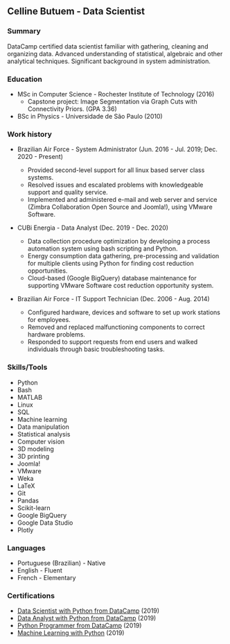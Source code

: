 ## Celline Butuem - Data Scientist

### Summary

DataCamp certified data scientist familiar with gathering, cleaning and organizing data. Advanced understanding of statistical, algebraic and other analytical techniques. Significant background in system administration.

### Education

- MSc in Computer Science - Rochester Institute of Technology (2016)
  - Capstone project: Image Segmentation via Graph Cuts with Connectivity Priors. (GPA 3.36)
- BSc in Physics - Universidade de São Paulo (2010)

### Work history

- Brazilian Air Force - System Administrator (Jun. 2016 - Jul. 2019; Dec. 2020 - Present)
   - Provided second-level support for all linux based server class systems.
   - Resolved issues and escalated problems with knowledgeable support and quality service.
   - Implemented and administered e-mail and web server and service (Zimbra Collaboration Open Source and Joomla!), using VMware Software.

- CUBi Energia - Data Analyst (Dec. 2019 - Dec. 2020)
   - Data collection procedure optimization by developing a process automation system using bash scripting and Python.
   - Energy consumption data gathering, pre-processing and validation for multiple clients using Python for finding cost reduction opportunities.
   - Cloud-based (Google BigQuery) database maintenance for supporting VMware Software cost reduction opportunity system.

- Brazilian Air Force - IT Support Technician (Dec. 2006 - Aug. 2014)
  - Configured hardware, devices and software to set up work stations for employees.
  - Removed and replaced malfunctioning components to correct hardware problems.
  - Responded to support requests from end users and walked individuals through basic troubleshooting tasks.

### Skills/Tools

- Python
- Bash
- MATLAB
- Linux
- SQL
- Machine learning
- Data manipulation
- Statistical analysis
- Computer vision
- 3D modeling
- 3D printing
- Joomla!
- VMware
- Weka
- LaTeX
- Git
- Pandas
- Scikit-learn
- Google BigQuery
- Google Data Studio
- Plotly

### Languages

- Portuguese (Brazilian) - Native
- English - Fluent
- French - Elementary

### Certifications

- [Data Scientist with Python from DataCamp](https://www.datacamp.com/statement-of-accomplishment/track/068e2a7701a353d7ff2bdb0fa77f099a5aa8d993) (2019)
- [Data Analyst with Python from DataCamp](https://www.datacamp.com/statement-of-accomplishment/track/d092b41c40f2c33d7835f45b96949e8ffeaf344f) (2019)
- [Python Programmer from DataCamp](https://www.datacamp.com/statement-of-accomplishment/track/64072e526a3865a5071ae8058716babc2320b5d5) (2019)
- [Machine Learning with Python](https://www.datacamp.com/statement-of-accomplishment/track/222ea7e6934e6f26f86ec37b783827285a358dbb) (2019)
